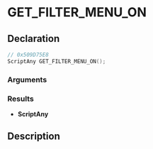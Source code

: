 # GET_FILTER_MENU_ON

## Declaration
```cpp
// 0x509D75E8
ScriptAny GET_FILTER_MENU_ON();
```

### Arguments

### Results
- **ScriptAny**

## Description
